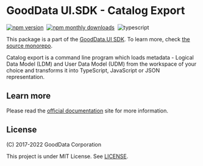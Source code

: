 # GoodData UI.SDK - Catalog Export

[![npm version](https://img.shields.io/npm/v/@gooddata/catalog-export)](https://www.npmjs.com/@gooddata/catalog-export)&nbsp;
[![npm monthly downloads](https://img.shields.io/npm/dm/@gooddata/catalog-export)](https://npmcharts.com/compare/@gooddata/catalog-export?minimal=true)&nbsp;
![typescript](https://img.shields.io/badge/typescript-first-blue?logo=typescript)

This package is a part of the [GoodData.UI SDK](https://sdk.gooddata.com/gooddata-ui/docs/about_gooddataui.html).
To learn more, check [the source monorepo](https://github.com/gooddata/gooddata-ui-sdk).

Catalog export is a command line program which loads metadata - Logical Data Model (LDM) and User Data Model (UDM)
from the workspace of your choice and transforms it into TypeScript, JavaScript or JSON representation.

## Learn more

Please read the [official documentation](https://sdk.gooddata.com/gooddata-ui/docs/export_catalog.html) site for more information.

## License

(C) 2017-2022 GoodData Corporation

This project is under MIT License. See [LICENSE](https://github.com/gooddata/gooddata-ui-sdk/blob/master/tools/catalog-export/LICENSE).
